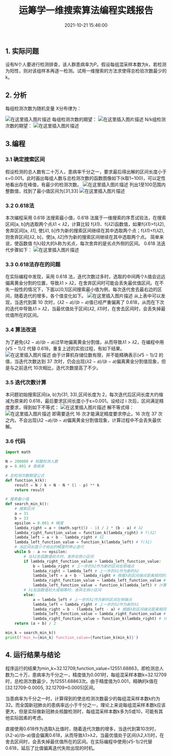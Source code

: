 ﻿---
title: 运筹学一维搜索算法编程实践报告
date: 2021-10-21 15:46:00
tags: 运筹学
---

## 1. 实际问题
设有N个人要进行检测排查，该人群患病率为P。假设每组混采样本数为k，若检测为阳性，则对该组样本再逐一检测。试用一维搜索的方法求使得总检验次数最少的k。
## 2. 分析
每组检测次数为随机变量 X分布律为：
<!-- more -->
![在这里插入图片描述](https://img-blog.csdnimg.cn/6e137f9518054e0da3c1b2560f92a383.png)
每组检测次数的期望：
![在这里插入图片描述](https://img-blog.csdnimg.cn/bd98a83eaa5d4368a1bb8338e4b9e605.png)
N/k组检测次数的期望：
![在这里插入图片描述](https://img-blog.csdnimg.cn/25a925bb937e48cd82a1c52a8976017f.png)
## 3.编程
### 3.1 确定搜索区间
假设检测的总人数有二十万人，患病率千分之一，要求最后得出解的区间长度小于ε=0.001。此时画出每组人数与总检测次数的函数图像如下(k取1~100)，可以定性地看出存在峰值，有最少的检测次数。
![在这里插入图片描述](https://img-blog.csdnimg.cn/0266d2d7b14243e7949b2547d0555dd8.png?x-oss-process=image/watermark,type_ZHJvaWRzYW5zZmFsbGJhY2s,shadow_50,text_Q1NETiBA5rC055S16LS55ZiO5ZiO,size_13,color_FFFFFF,t_70,g_se,x_16)
列出1至100范围内整数值，找到了最小值区间为[31,33]
![在这里插入图片描述](https://img-blog.csdnimg.cn/6e37ab15022d4941b9569be442638cae.png)
### 3.2 0.618法
本次编程采用 0.618 法搜索最小值，0.618 法属于一维搜索的序贯试验法，在搜索区间[a, b]内选取两个点𝜆1 < 𝜆2，计算比较 f(𝜆1)、f(𝜆2)函数值，如果f(𝜆1)>f(𝜆2),舍弃区间[a, 𝜆1], 使[𝜆1, b]作为新的搜索区间继续在其中选取两个点；f(𝜆1)<f(𝜆2),则舍弃区间[𝜆2, b]，使[a, 𝜆2]作为新的搜索区间继续在其中选取两个点。
简单来说，使函数值 f(λ)较大的λ称为劣点，每次舍弃的是劣点外侧的区间。
0.618 法迭代步骤如下：
![在这里插入图片描述](https://img-blog.csdnimg.cn/e526eff4ec0149a8b0e771983a6e90b6.png?x-oss-process=image/watermark,type_ZHJvaWRzYW5zZmFsbGJhY2s,shadow_50,text_Q1NETiBA5rC055S16LS55ZiO5ZiO,size_14,color_FFFFFF,t_70,g_se,x_16)

### 3.3 0.618法存在的问题
在实际编程中发现，采用 0.618 法，迭代次数过多时，选取的中间两个λ值会远远偏离黄金分割的位置，导致𝜆1 > 𝜆2，在舍弃区间时可能会丢失最优值区间。在不失一般性的情况下，下面以[0,1]区间搜索最小值为例，每次迭代舍去最右边的区间，随着迭代的增多，各个值变化如下。
![在这里插入图片描述](https://img-blog.csdnimg.cn/78b23e70493c4fe8b4156720607b1968.png?x-oss-process=image/watermark,type_ZHJvaWRzYW5zZmFsbGJhY2s,shadow_50,text_Q1NETiBA5rC055S16LS55ZiO5ZiO,size_20,color_FFFFFF,t_70,g_se,x_16)
从上表中可以发现，当迭代到第 10 次时，(𝜆2 − 𝑎)/(𝑏 − 𝑎)值已经严重偏离了 0.618，从而在下次的迭代中导致𝜆1 > 𝜆2，当最优值处于区间(𝜆2, 𝜆1)时，在舍去区间时，会丢失掉最优值所在的区间。

### 3.4 算法改进
为了避免(𝜆2 − 𝑎)/(𝑏 − 𝑎)过早地偏离黄金分割值，从而导致𝜆1 > 𝜆2，在编程中用(√5 − 1)/2 代替 0.618，重复上述的实验过程，有如下结果。
![在这里插入图片描述](https://img-blog.csdnimg.cn/ed4597c0fdcc4ba5a39ae0c8d61a4222.png?x-oss-process=image/watermark,type_ZHJvaWRzYW5zZmFsbGJhY2s,shadow_50,text_Q1NETiBA5rC055S16LS55ZiO5ZiO,size_20,color_FFFFFF,t_70,g_se,x_16)
由于计算机存储位数有限，并不能精确表示(√5 − 1)/2 的值，当迭代次数达到 37 次时，仍会出现(𝜆2 − 𝑎)/(𝑏 − 𝑎)偏离黄金分割值现象，但是与之前迭代 10次相比，迭代次数提高了不少。
### 3.5 迭代次数计算
本问题初始搜索区间(a, b)为(31, 33),区间长度为 2，每次迭代后区间长度大约缩减为原来的 0.618，最后要求区间长度小于ε=0.001。设经过 i 次后，区间满足精度要求，得到如下不等式：
![在这里插入图片描述](https://img-blog.csdnimg.cn/d1292df67dfb4f7e9f1b8bf40efd1c67.png)
解不等式得：
![在这里插入图片描述](https://img-blog.csdnimg.cn/8846ca5270344a90b30f30d0519ea8af.png)
即需要迭代 16 次才能满足精度要求停止。16 次在 37 次之内，不会出现(𝜆2 −𝑎)/(𝑏 − 𝑎)偏离黄金分割值现象，计算过程中不会丢失最优解。

### 3.6 代码
```python
import math

N = 200000 # 核酸检测人数
p = 0.001 # 患病率

# 总检测次数期望公式
def function_k(k):
    result = N / k + N - N * (1 - p) ** k
    return result

# 搜索最小值
def search_min_k():
    # 搜索区间
    a = 31
    b = 33
    epsilon = 0.001 # 精度
    lambda_right = a + (math.sqrt(5) - 1) / 2 * (b - a) # λ2
    lambda_right_function_value = function_k(lambda_right) # f(λ2)
    lambda_left = a + b - lambda_right # λ1
    lambda_left_function_value = function_k(lambda_left) # f(λ1)
    # 当区间长度小于给出的精度时停止迭代
    while b - a >= epsilon:
        # 当λ2处函数值较大时，舍弃右侧小区间
        if lambda_right_function_value > lambda_left_function_value:
            b = lambda_right # 上一步的λ2作为新的区间右侧端点
            lambda_right = lambda_left # 上一步的λ1作为新的λ2
            lambda_left = a + b - lambda_right # 根据λ到区间端点距离相同的对称性质计算新的λ1
            lambda_right_function_value = lambda_left_function_value # 上一步的λ1处函数值作为新的λ2处函数值
            lambda_left_function_value = function_k(lambda_left) # 计算新的λ1函数值
        # λ1处函数值较大或相等时，舍弃左侧小区间
        else:
            a = lambda_left # 上一步的λ1作为新的区间左侧端点
            lambda_left = lambda_right # 上一步的λ2作为新的λ1
            lambda_right = b - (lambda_left - a) # 根据λ到区间端点距离相同的对称性质计算新的λ1
            lambda_left_function_value = lambda_right_function_value # 上一步的λ2处函数值作为新的λ1处函数值
            lambda_right_function_value = function_k(lambda_right) # 计算新的λ2函数值
    return (a + b) / 2

min_k = search_min_k()
print(f'min_k={min_k} function_value={function_k(min_k)}')

```
## 4. 运行结果与结论
程序运行的结果为min_k=32.12709,function_value=12551.68863，即检测总人数为二十万，患病率为千分之一，精度值为0.001时，每组混采样本数k=32.12709时，总检测次数最少，为12551.68863次。由于精度值为0.001，精确的k值在[32.12709-0.0005, 32.12709+0.0005]区间。

当患病率为千分之一时，计算得到的使总检测次数最少的每组混采样本数k约为32。而全国新冠肺炎的患病率远小于千分之一，理论上来说每组混采样本数k应该更大，但是实际做新冠肺炎核酸检测时，每组混采样本数k多为5或10，可能有其他实际因素的考虑。

直接使用0.618作为选取λ比值时，随着迭代次数的增多，当迭代到第10次时，(λ2-a)/(b-a)值会偏离0.618，从而导致λ1>λ2，当最优值处于区间(λ2,λ1)时，在舍去区间时，会丢失掉最优值所在的区间。在实际编程中使用(√5-1)/2代替0.618，延后了比值偏离迭代失败出现的时机。

